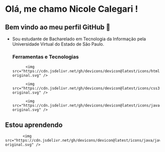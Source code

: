 # Olá, me chamo Nicole Calegari ! 
## Bem vindo ao meu perfil GitHub 👋

- Sou estudante de Bacharelado em Tecnologia da Informação pela Universidade Virtual do Estado de São Paulo.

  ### Ferramentas e Tecnologias

            <img src="https://cdn.jsdelivr.net/gh/devicons/devicon@latest/icons/html5/html5-original.svg" />
            
            <img src="https://cdn.jsdelivr.net/gh/devicons/devicon@latest/icons/css3/css3-original.svg" />
          
            <img src="https://cdn.jsdelivr.net/gh/devicons/devicon@latest/icons/javascript/javascript-original.svg" />

## Estou aprendendo
          
            <img src="https://cdn.jsdelivr.net/gh/devicons/devicon@latest/icons/java/java-original.svg" />
          
          
          
          

<!--
**nicolecalegari/nicolecalegari** is a ✨ _special_ ✨ repository because its `README.md` (this file) appears on your GitHub profile.

Here are some ideas to get you started:

- 🔭 I’m currently working on ...
- 🌱 I’m currently learning ...
- 👯 I’m looking to collaborate on ...
- 🤔 I’m looking for help with ...
- 💬 Ask me about ...
- 📫 How to reach me: ...
- 😄 Pronouns: ...
- ⚡ Fun fact: ...
-->
